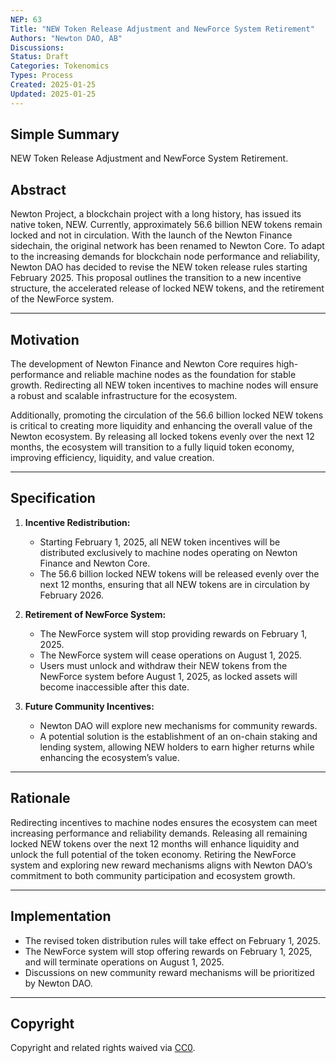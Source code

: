 ```yaml
---
NEP: 63
Title: "NEW Token Release Adjustment and NewForce System Retirement"
Authors: "Newton DAO, AB"
Discussions:
Status: Draft
Categories: Tokenomics
Types: Process
Created: 2025-01-25
Updated: 2025-01-25
---
```


## Simple Summary

NEW Token Release Adjustment and NewForce System Retirement.

## Abstract  

Newton Project, a blockchain project with a long history, has issued its native token, NEW. Currently, approximately 56.6 billion NEW tokens remain locked and not in circulation. With the launch of the Newton Finance sidechain, the original network has been renamed to Newton Core. To adapt to the increasing demands for blockchain node performance and reliability, Newton DAO has decided to revise the NEW token release rules starting February 2025. This proposal outlines the transition to a new incentive structure, the accelerated release of locked NEW tokens, and the retirement of the NewForce system.  

---

## Motivation  

The development of Newton Finance and Newton Core requires high-performance and reliable machine nodes as the foundation for stable growth. Redirecting all NEW token incentives to machine nodes will ensure a robust and scalable infrastructure for the ecosystem.  

Additionally, promoting the circulation of the 56.6 billion locked NEW tokens is critical to creating more liquidity and enhancing the overall value of the Newton ecosystem. By releasing all locked tokens evenly over the next 12 months, the ecosystem will transition to a fully liquid token economy, improving efficiency, liquidity, and value creation.  

---

## Specification  

1. **Incentive Redistribution:**  
   - Starting February 1, 2025, all NEW token incentives will be distributed exclusively to machine nodes operating on Newton Finance and Newton Core.  
   - The 56.6 billion locked NEW tokens will be released evenly over the next 12 months, ensuring that all NEW tokens are in circulation by February 2026.  

2. **Retirement of NewForce System:**  
   - The NewForce system will stop providing rewards on February 1, 2025.  
   - The NewForce system will cease operations on August 1, 2025.  
   - Users must unlock and withdraw their NEW tokens from the NewForce system before August 1, 2025, as locked assets will become inaccessible after this date.  

3. **Future Community Incentives:**  
   - Newton DAO will explore new mechanisms for community rewards.  
   - A potential solution is the establishment of an on-chain staking and lending system, allowing NEW holders to earn higher returns while enhancing the ecosystem’s value.  

---

## Rationale  

Redirecting incentives to machine nodes ensures the ecosystem can meet increasing performance and reliability demands. Releasing all remaining locked NEW tokens over the next 12 months will enhance liquidity and unlock the full potential of the token economy. Retiring the NewForce system and exploring new reward mechanisms aligns with Newton DAO’s commitment to both community participation and ecosystem growth.  

---

## Implementation  

- The revised token distribution rules will take effect on February 1, 2025.  
- The NewForce system will stop offering rewards on February 1, 2025, and will terminate operations on August 1, 2025.  
- Discussions on new community reward mechanisms will be prioritized by Newton DAO.  

---

## Copyright  

Copyright and related rights waived via [CC0](https://creativecommons.org/publicdomain/zero/1.0/).
